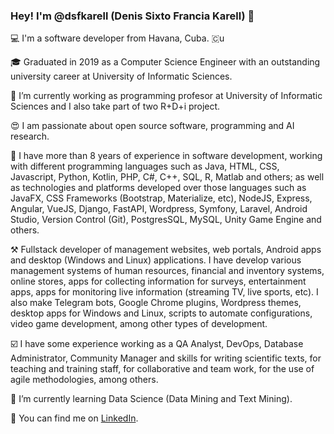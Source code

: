 ### Hey! I'm @dsfkarell (Denis Sixto Francia Karell) 👋

:computer: I'm a software developer from Havana, Cuba. 🇨u

:mortar_board: Graduated in 2019 as a Computer Science Engineer with an outstanding university career at University of Informatic Sciences.

🏢 I’m currently working as programming profesor at University of Informatic Sciences and I also take part of two R+D+i project.

😍 I am passionate about open source software, programming and AI research.

:briefcase: I have more than 8 years of experience in software development, working with different programming languages such as Java, HTML, CSS, Javascript, Python, Kotlin, PHP, C#, C++, SQL, R, Matlab and others; as well as technologies and platforms developed over those languages such as JavaFX, CSS Frameworks (Bootstrap, Materialize, etc), NodeJS, Express, Angular, VueJS, Django, FastAPI, Wordpress, Symfony, Laravel, Android Studio, Version Control (Git), PostgresSQL, MySQL, Unity Game Engine and others.

:hammer_and_pick: Fullstack developer of management websites, web portals, Android apps and desktop (Windows and Linux) applications. I have develop various management systems of human resources, financial and inventory systems, online stores, apps for collecting information for surveys, entertainment apps, apps for monitoring live information (streaming TV, live sports, etc). I also make Telegram bots, Google Chrome plugins, Wordpress themes, desktop apps for Windows and Linux, scripts to automate configurations, video game development, among other types of development.

:ballot_box_with_check: I have some experience working as a QA Analyst, DevOps, Database Administrator, Community Manager and skills for writing scientific texts, for teaching and training staff, for collaborative and team work, for the use of agile methodologies, among others.

🔭 I’m currently learning Data Science (Data Mining and Text Mining).

:calling: You can find me on [LinkedIn](https://www.linkedin.com/in/denis-francia-karell/).

<!--
**dsfkarell/dsfkarell** is a ✨ _special_ ✨ repository because its `README.md` (this file) appears on your GitHub profile.

-->
